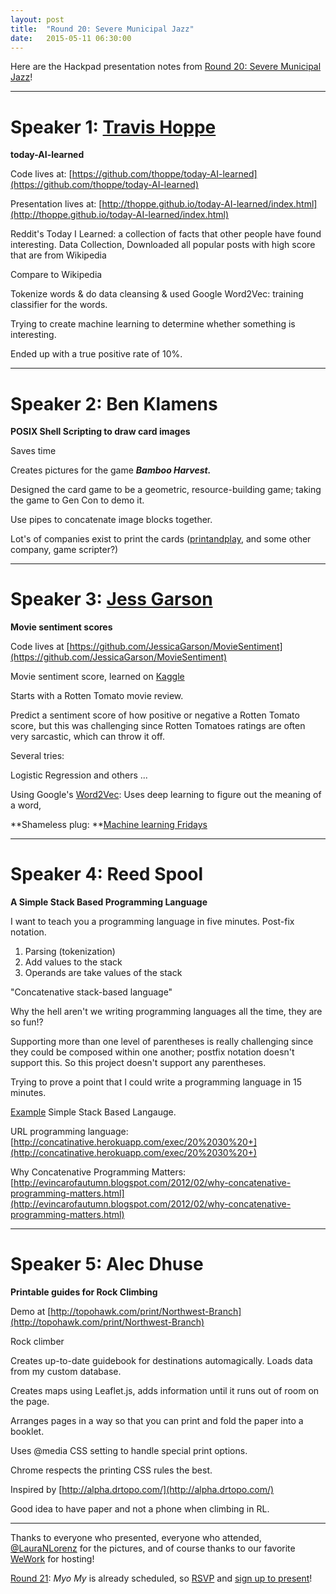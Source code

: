 ```yaml
---
layout: post
title:  "Round 20: Severe Municipal Jazz"
date:   2015-05-11 06:30:00
---
```


Here are the Hackpad presentation notes from [Round 20: Severe Municipal Jazz](http://www.meetup.com/DC-Hack-and-Tell/events/220231731/)!

-----

# Speaker 1: [Travis Hoppe](https://github.com/thoppe)

**today-AI-learned**

Code lives at: [https://github.com/thoppe/today-AI-learned](https://github.com/thoppe/today-AI-learned)

Presentation lives at: [http://thoppe.github.io/today-AI-learned/index.html](http://thoppe.github.io/today-AI-learned/index.html)

Reddit's Today I Learned: a collection of facts that other people have found interesting. Data Collection, Downloaded all popular posts with high score that are from Wikipedia

Compare to Wikipedia

Tokenize words & do data cleansing & used Google Word2Vec: training classifier for the words.

Trying to create machine learning to determine whether something is interesting.

Ended up with a true positive rate of 10%.

---- 

# Speaker 2: Ben Klamens

**POSIX Shell Scripting to draw card images**

Saves time 

Creates pictures for the game **_Bamboo Harvest._**

Designed the card game to be a geometric, resource-building game; taking the game to Gen Con to demo it. 

Use pipes to concatenate image blocks together.

Lot's of companies exist to print the cards ([printandplay](http://www.printplaygames.com/), and some other company, game scripter?)  

----

# Speaker 3: [Jess Garson](https://github.com/JessicaGarson)

**Movie sentiment scores**

Code lives at [https://github.com/JessicaGarson/MovieSentiment](https://github.com/JessicaGarson/MovieSentiment)

Movie sentiment score, learned on [Kaggle](https://www.kaggle.com/)

Starts with a Rotten Tomato movie review.

Predict a sentiment score of how positive or negative a Rotten Tomato score, but this was challenging since Rotten Tomatoes ratings are often very sarcastic, which can throw it off.

Several tries:

Logistic Regression and others ... 

Using Google's [Word2Vec](https://code.google.com/p/word2vec/): Uses deep learning to figure out the meaning of a word, 

**Shameless plug: **[Machine learning Fridays](http://machinelearningfridays.splashthat.com/)

----

# Speaker 4: Reed Spool

**A Simple Stack Based Programming Language**

I want to teach you a programming language in five minutes. Post-fix notation.

1. Parsing (tokenization) 
2. Add values to the stack
3. Operands are take values of the stack

"Concatenative stack-based language"

Why the hell aren't we writing programming languages all the time, they are so fun!?

Supporting more than one level of parentheses is really challenging since they could be composed within one another; postfix notation doesn't support this. So this project doesn't support any parentheses.

Trying to prove a point that I could write a programming language in 15 minutes.

[Example](http://codepen.io/reedspool/pen/JoEOoK?editors=001) Simple Stack Based Langauge.

URL programming language: [http://concatinative.herokuapp.com/exec/20%2030%20+](http://concatinative.herokuapp.com/exec/20%2030%20+)

Why Concatenative Programming Matters: [http://evincarofautumn.blogspot.com/2012/02/why-concatenative-programming-matters.html](http://evincarofautumn.blogspot.com/2012/02/why-concatenative-programming-matters.html)

---- 

# Speaker 5: Alec Dhuse

**Printable guides for Rock Climbing**

Demo at [http://topohawk.com/print/Northwest-Branch](http://topohawk.com/print/Northwest-Branch)

Rock climber

Creates up-to-date guidebook for destinations automagically. Loads data from my custom database.

Creates maps using Leaflet.js, adds information until it runs out of room on the page.

Arranges pages in a way so that you can print and fold the paper into a booklet.

Uses @media CSS setting to handle special print options.

Chrome respects the printing CSS rules the best.

Inspired by [http://alpha.drtopo.com/](http://alpha.drtopo.com/)

Good idea to have paper and not a phone when climbing in RL.

----


Thanks to everyone who presented, everyone who attended, [@LauraNLorenz](https://twitter.com/lauranlorenz) for the pictures, and of course thanks to our favorite [WeWork](https://www.wework.com/locations/washington-d-c/chinatown/) for hosting! 

[Round 21](http://www.meetup.com/DC-Hack-and-Tell/events/220231745/): _Myo My_ is already scheduled, so [RSVP](http://www.meetup.com/DC-Hack-and-Tell/events/220231731/) and [sign up to present](http://bit.ly/presentatdc)!


